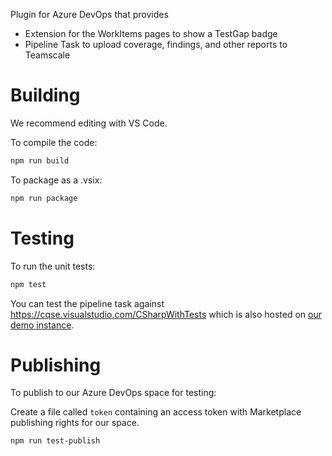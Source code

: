 Plugin for Azure DevOps that provides

- Extension for the WorkItems pages to show a TestGap badge
- Pipeline Task to upload coverage, findings, and other reports to Teamscale

# Building

We recommend editing with VS Code.

To compile the code:

```bash
npm run build
```

To package as a .vsix:

```bash
npm run package
```

# Testing

To run the unit tests:

```bash
npm test
```

You can test the pipeline task against <https://cqse.visualstudio.com/CSharpWithTests> which is also hosted on
[our demo instance](https://demo.teamscale.com).

# Publishing

To publish to our Azure DevOps space for testing:

Create a file called `token` containing an access token with Marketplace publishing rights for our space.

```bash
npm run test-publish
```

